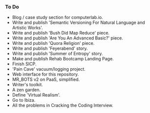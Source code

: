 ### To Do
- Blog / case study section for computerlab.io.
- Write and publish 'Semantic Versioning For Natural Language and Artistic Works'.
- Write and publish 'Bush Did Map Reduce' piece.
- Write and publish 'Are You An Advanced Basic?' piece.
- Write and publish 'Quora Religion' piece.
- Write and publish 'Feyerabend' story.
- Write and publish 'Summer of Entropy' story.
- Make and publish Rehab Bootcamp Landing Page.
- Finish SICP.
- 'Pain Cave' vacuum/logging project.
- Web interface for this repository.
- MR_BOTS v2 on PaaS, simplified.
- Writer's toolkit.
- A zen garden.
- Define 'Virtual Realism'.
- Go to Ibiza.
- All the problems in Cracking the Coding Interview.

